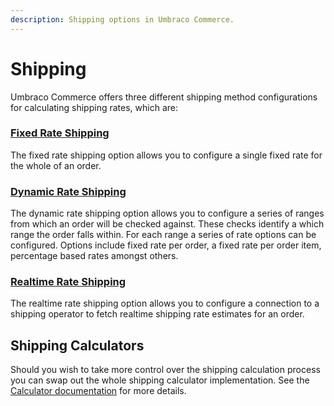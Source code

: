```yaml
---
description: Shipping options in Umbraco Commerce.
---
```


# Shipping

Umbraco Commerce offers three different shipping method configurations for calculating shipping rates, which are:

### [Fixed Rate Shipping](./fixed-rate-shipping.md)

The fixed rate shipping option allows you to configure a single fixed rate for the whole of an order.

### [Dynamic Rate Shipping](./dynamic-rate-shipping.md)

The dynamic rate shipping option allows you to configure a series of ranges from which an order will be checked against. These checks identify a which range the order falls within. For each range a series of rate options can be configured. Options include fixed rate per order, a fixed rate per order item, percentage based rates amongst others.

### [Realtime Rate Shipping](./relatime-rate-shipping.md)

The realtime rate shipping option allows you to configure a connection to a shipping operator to fetch realtime shipping rate estimates for an order.

## Shipping Calculators

Should you wish to take more control over the shipping calculation process you can swap out the whole shipping calculator implementation. See the [Calculator documentation](../../key-concepts/calculators.md) for more details.